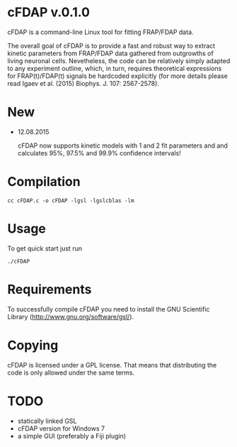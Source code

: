 cFDAP v.0.1.0
=============

 cFDAP is a command-line Linux tool for fitting FRAP/FDAP data.

 The overall goal of cFDAP is to provide a fast and robust way to extract
kinetic parameters from FRAP/FDAP data gathered from outgrowths of living
neuronal cells. Nevetheless, the code can be relatively simply adapted to any
experiment outline, which, in turn, requires theoretical expressions for
FRAP(t)/FDAP(t) signals be hardcoded explicitly (for more details please
read Igaev et al. (2015) Biophys. J. 107: 2567-2578).

New
===

 * 12.08.2015

   cFDAP now supports kinetic models with 1 and 2 fit parameters and and
   calculates 95%, 97.5% and 99.9% confidence intervals!

Compilation
===========

 ```
 cc cFDAP.c -o cFDAP -lgsl -lgslcblas -lm
 ```

Usage
=====

 To get quick start just run
 ```
 ./cFDAP
 ```

Requirements
============

 To successfully compile cFDAP you need to install the GNU Scientific Library
(http://www.gnu.org/software/gsl/).

Copying
======

 cFDAP is licensed under a GPL license. That means that distributing the code is only
allowed under the same terms. 

TODO
====

 * statically linked GSL
 * cFDAP version for Windows 7
 * a simple GUI (preferably a Fiji plugin)

